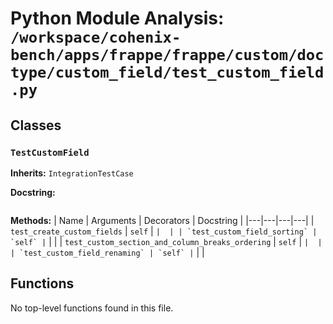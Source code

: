 # Python Module Analysis: `/workspace/cohenix-bench/apps/frappe/frappe/custom/doctype/custom_field/test_custom_field.py`

## Classes

### `TestCustomField`
**Inherits:** `IntegrationTestCase`


**Docstring:**
```

```

**Methods:**
| Name | Arguments | Decorators | Docstring |
|---|---|---|---|
| `test_create_custom_fields` | `self` | `` |  |
| `test_custom_field_sorting` | `self` | `` |  |
| `test_custom_section_and_column_breaks_ordering` | `self` | `` |  |
| `test_custom_field_renaming` | `self` | `` |  |





## Functions

No top-level functions found in this file.
